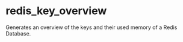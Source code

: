 redis_key_overview
==================

Generates an overview of the keys and their used memory of a Redis Database.
